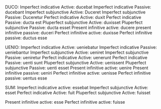 DUCO:
Imperfect indicative Active:  ducebat 
Imperfect indicative Passive: ducebant 
Imperfect subjunctive Active: Duceret
Imperfect subjunctive Passive: Duceretur 
Perfect indicative Active: duxit 
Perfect indicative Passive: ducta est
Pluperfect subjunctive Active: duxisset 
Pluperfect subjunctive Passive: ducta esset 
Present infinitive active: ducere
present infinitive passive: duceri 
Perfect infinitive active: duxisse 
Perfect infinitive passive: ductus esse


UENIO:
Imperfect indicative Active: ueniebatur
Imperfect indicative Passive: ueniebantur 
Imperfect subjunctive Active: ueniret 
Imperfect subjunctive Passive: ueniretur 
Perfect indicative Active: uenerunt 
Perfect indicative Passive: uenti sunt 
Pluperfect subjunctive Active: uenissent 
Pluperfect subjunctive Passive: uenti esset 
Present infinitive active: uenire
Present infinitive passive: ueniri 
Perfect infinitive active: uenisse
Perfect infinitive passive: uentus esse 

SUM: 
Imperfect indicative active: essebat
Imperfect subjunctive Active: esset 
Perfect indicative Active: fuit
Pluperfect subjunctive Active: fuisset 

Present infinitive active: esse
Perfect infinitive active: fuisse
